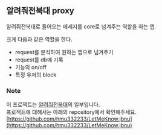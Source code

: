 ## 알려줘전북대 proxy

알려줘전북대로 들어오는 메세지를 core로 넘겨주는 역할을 하는 앱.

크게 다음과 같은 역할을 한다.

- request를 분석하여 원하는 앱으로 넘겨주기
- request를 db에 기록
- 기능의 on/off
- 특정 유저의 block

### Note

이 프로젝트는 [알려줘전북대](https://pf.kakao.com/_LffxoM)의 일부입니다.  
프로젝트에 대해서는 아래의 repository에서 확인해주세요.
[https://github.com/hmu332233/LetMeKnow.jbnu](https://github.com/hmu332233/LetMeKnow.jbnu)